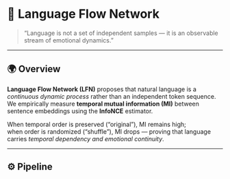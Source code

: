 # 🧠 Language Flow Network

> “Language is not a set of independent samples — it is an observable stream of emotional dynamics.”

---

## 🌍 Overview
**Language Flow Network (LFN)** proposes that natural language is a *continuous dynamic process* rather than an independent token sequence.  
We empirically measure **temporal mutual information (MI)** between sentence embeddings using the **InfoNCE** estimator.

When temporal order is preserved (“original”), MI remains high;  
when order is randomized (“shuffle”), MI drops — proving that language carries *temporal dependency and emotional continuity*.

---

## ⚙️ Pipeline
